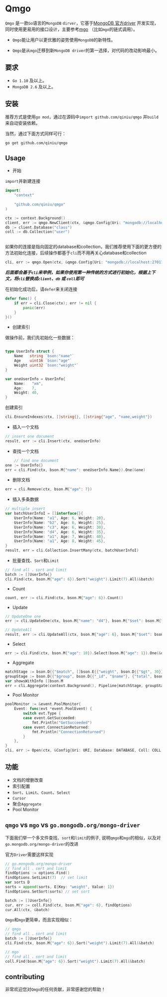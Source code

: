 # Qmgo

`Qmgo` 是一款`Go`语言的`MongoDB` `dirver`，它基于[MongoDB 官方driver](https://github.com/mongodb/mongo-go-driver) 开发实现，同时使用更易用的接口设计，主要参考[mgo](https://github.com/go-mgo/mgo) （比如`mgo`的链式调用）。

- `Qmgo`能让用户以更优雅的姿势使用`MongoDB`的新特性。

- `Qmgo`是从`mgo`迁移到新`MongoDB driver`的第一选择，对代码的改动影响最小。

## 要求

- `Go 1.10` 及以上。
- `MongoDB 2.6` 及以上。

## 安装

推荐方式是使用`go mod`，通过在源码中`import github.com/qiniu/qmgo` 并`build` 来自动安装依赖。

当然，通过下面方式同样可行：

```
go get github.com/qiniu/qmgo
```

## Usage

- 开始

`import`并新建连接
```go  
import(
    "context"
    
    "github.com/qiniu/qmgo"
)

ctx := context.Background()
client, err := qmgo.NewClient(ctx, &qmgo.Config{Uri: "mongodb://localhost:27017"})
db := client.Database("class")
coll := db.Collection("user")
      
```

如果你的连接是指向固定的database和collection，我们推荐使用下面的更方便的方法初始化连接，后续操作都基于`cli`而不用再关心database和collection

```go
cli, err := qmgo.Open(ctx, &qmgo.Config{Uri: "mongodb://localhost:27017", Database: "class", Coll: "user"})
```

***后面都会基于`cli`来举例，如果你使用第一种传统的方式进行初始化，根据上下文，将`cli`替换成`client`、`db` 或 `coll`即可***

在初始化成功后，请`defer`来关闭连接 

```go
defer func() {
    if err = cli.Close(ctx); err != nil {
        panic(err)
    }
}()
```

- 创建索引

做操作前，我们先初始化一些数据：

```go

type UserInfo struct {
	Name   string `bson:"name"`
	Age    uint16 `bson:"age"`
	Weight uint32 `bson:"weight"`
}

var oneUserInfo = UserInfo{
	Name:   "xm",
	Age:    7,
	Weight: 40,
}	
```

创建索引

```go
cli.EnsureIndexes(ctx, []string{}, []string{"age", "name,weight"})
```

- 插入一个文档

```go
// insert one document
result, err := cli.Insert(ctx, oneUserInfo)
```

- 查找一个文档

```go
	// find one document
one := UserInfo{}
err = cli.Find(ctx, bson.M{"name": oneUserInfo.Name}).One(&one)
```

- 删除文档

```go
err = cli.Remove(ctx, bson.M{"age": 7})
```

- 插入多条数据

```go
// multiple insert
var batchUserInfoI = []interface{}{
	UserInfo{Name: "a1", Age: 6, Weight: 20},
	UserInfo{Name: "b2", Age: 6, Weight: 25},
	UserInfo{Name: "c3", Age: 6, Weight: 30},
	UserInfo{Name: "d4", Age: 6, Weight: 35},
	UserInfo{Name: "a1", Age: 7, Weight: 40},
	UserInfo{Name: "a1", Age: 8, Weight: 45},
}
result, err = cli.Collection.InsertMany(ctx, batchUserInfoI)
```

- 批量查找、`Sort`和`Limit`

```go
// find all 、sort and limit
batch := []UserInfo{}
cli.Find(ctx, bson.M{"age": 6}).Sort("weight").Limit(7).All(&batch)
```

- Count
````go
count, err := cli.Find(ctx, bson.M{"age": 6}).Count()
````

- Update
````go
// UpdateOne one
err := cli.UpdateOne(ctx, bson.M{"name": "d4"}, bson.M{"$set": bson.M{"age": 7}})

// UpdateAll
result, err := cli.UpdateAll(ctx, bson.M{"age": 6}, bson.M{"$set": bson.M{"age": 10}})
````

- Select
````go
err := cli.Find(ctx, bson.M{"age": 10}).Select(bson.M{"age": 1}).One(&one)
````

- Aggregate
```go
matchStage := bson.D{{"$match", []bson.E{{"weight", bson.D{{"$gt", 30}}}}}}
groupStage := bson.D{{"$group", bson.D{{"_id", "$name"}, {"total", bson.D{{"$sum", "$age"}}}}}}
var showsWithInfo []bson.M
err = cli.Aggregate(context.Background(), Pipeline{matchStage, groupStage}).All(&showsWithInfo)
```

- Pool Monitor
````go
poolMonitor := &event.PoolMonitor{
	Event: func(evt *event.PoolEvent) {
		switch evt.Type {
		case event.GetSucceeded:
			fmt.Println("GetSucceeded")
		case event.ConnectionReturned:
			fmt.Println("ConnectionReturned")
		}
	},
}
cli, err := Open(ctx, &Config{Uri: URI, Database: DATABASE, Coll: COLL, PoolMonitor: poolMonitor})

````

## 功能
- 文档的增删改查
- 索引配置
- `Sort`、`Limit`、`Count`、`Select`
- `Cursor`
- 聚合`Aggregate`
- Pool Monitor


## `qmgo` vs `mgo` vs `go.mongodb.org/mongo-driver`

下面我们举一个多文件查找、`sort`和`limit`的例子, 说明`qmgo`和`mgo`的相似，以及对`go.mongodb.org/mongo-driver`的改进

官方`Driver`需要这样实现

```go
// go.mongodb.org/mongo-driver
// find all 、sort and limit
findOptions := options.Find()
findOptions.SetLimit(7)  // set limit
var sorts D
sorts = append(sorts, E{Key: "weight", Value: 1})
findOptions.SetSort(sorts) // set sort

batch := []UserInfo{}
cur, err := coll.Find(ctx, bson.M{"age": 6}, findOptions)
cur.All(ctx, &batch)
```

`Qmgo`和`mgo`更简单，而且实现相似：

```go
// qmgo
// find all 、sort and limit
batch := []UserInfo{}
cli.Find(ctx, bson.M{"age": 6}).Sort("weight").Limit(7).All(&batch)

// mgo
// find all 、sort and limit
coll.Find(bson.M{"age": 6}).Sort("weight").Limit(7).All(&batch)
```

## contributing

非常欢迎您对`Qmgo`的任何贡献，非常感谢您的帮助！

